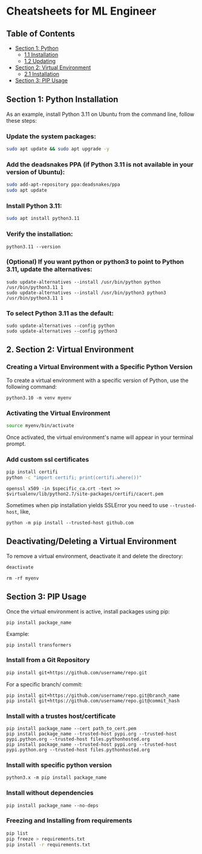 # Cheatsheets for ML Engineer

## Table of Contents
- [Section 1: Python](#section-1-python)
  - [1.1 Installation](#installation)
  - [1.2 Updating](#objectives)
- [Section 2: Virtual Environment](#section-2-venv)
  - [2.1 Installation](#installation)
- [Section 3: PIP Usage](#section-3-pip)

## Section 1: Python Installation
<a id="section-1-python"></a>
As an example, install Python 3.11 on Ubuntu from the command line, follow these steps:

### Update the system packages:

```bash
sudo apt update && sudo apt upgrade -y
```

### Add the deadsnakes PPA (if Python 3.11 is not available in your version of Ubuntu):
```bash
sudo add-apt-repository ppa:deadsnakes/ppa
sudo apt update
```

### Install Python 3.11:

```bash
sudo apt install python3.11
```

### Verify the installation:
```
python3.11 --version
```

### (Optional) If you want python or python3 to point to Python 3.11, update the alternatives:
```
sudo update-alternatives --install /usr/bin/python python /usr/bin/python3.11 1
sudo update-alternatives --install /usr/bin/python3 python3 /usr/bin/python3.11 1
```

### To select Python 3.11 as the default:
```
sudo update-alternatives --config python
sudo update-alternatives --config python3
```

## 2. Section 2: Virtual Environment
<a id="section-2-venv"></a>

### Creating a Virtual Environment with a Specific Python Version

To create a virtual environment with a specific version of Python, use the following command:
```
python3.10 -m venv myenv
```

### Activating the Virtual Environment

```bash
source myenv/bin/activate
```

Once activated, the virtual environment's name will appear in your terminal prompt.

### Add custom ssl certificates

```bash
pip install certifi
python -c "import certifi; print(certifi.where())"
```
```
openssl x509 -in $specific_ca.crt -text >> $virtualenv/lib/python2.7/site-packages/certifi/cacert.pem
```

Sometimes when pip installation yields SSLError you need to use `--trusted-host`, like,

```
python -m pip install --trusted-host github.com
```

## Deactivating/Deleting a Virtual Environment
To remove a virtual environment, deactivate it and delete the directory:

```bash
deactivate
```
```
rm -rf myenv
```

## Section 3: PIP Usage
<a id="section-3-pip"></a>
Once the virtual environment is active, install packages using pip:

```
pip install package_name
```
Example:
```
pip install transformers
```

### Install from a Git Repository
```bash
pip install git+https://github.com/username/repo.git
```

For a specific branch/ commit:

```
pip install git+https://github.com/username/repo.git@branch_name
pip install git+https://github.com/username/repo.git@commit_hash
```

### Install with a trustes host/certificate
```
pip install package_name --cert path_to_cert.pem
pip install package_name --trusted-host pypi.org --trusted-host pypi.python.org --trusted-host files.pythonhosted.org
pip install package_name --trusted-host pypi.org --trusted-host pypi.python.org --trusted-host files.pythonhosted.org
```

### Install with specific python version
```
python3.x -m pip install package_name
```

### Install without dependencies
```
pip install package_name --no-deps
```

### Freezing and Installing from requirements
```bash
pip list
pip freeze > requirements.txt
pip install -r requirements.txt
```
